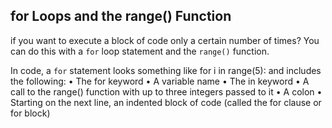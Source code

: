 ## for Loops and the range() Function
if you want to execute a block of code only a certain number of times? You can do this with a `for` loop statement and the
`range()` function.  

In code, a `for` statement looks something like for i in range(5): and includes the following:
• The for keyword
• A variable name
• The in keyword
• A call to the range() function with up to three integers passed to it
• A colon
• Starting on the next line, an indented block of code (called the for clause or for block)
